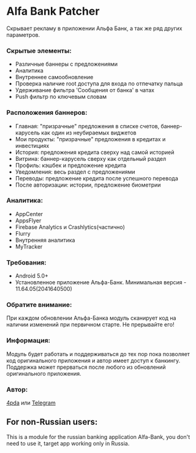 # Alfa Bank Patcher
Скрывает рекламу в приложении Альфа Банк, а так же ряд других параметров.

### Скрытые элементы:
- Различные баннеры с предложениями
- Аналитика
- Внутреннее самообновление
- Проверка наличие root доступа для входа по отпечатку пальца
- Удерживание фильтра 'Сообщения от банка' в чатах
- Push фильтр по ключевым словам

### Расположения баннеров:
- Главная: "призрачные" предложения в списке счетов, баннер-карусель как один из неубираемых виджетов
- Мои продукты: "призрачные" предложения в кредитах и инвестициях
- История:  предложения кредита сверху над самой историей
- Витрина: баннер-карусель сверху как отдельный раздел
- Профиль: кэшбек и предложение кредита
- Уведомления: весь раздел с предложениями
- Переводы: предложение кредита после успешного перевода
- После авторизации: истории, предложение биометрии

### Аналитика:
- AppCenter
- AppsFlyer
- Firebase Analytics и Crashlytics(частично)
- Flurry
- Внутренняя аналитика
- MyTracker

### Требования:
- Android 5.0+
- Установленное приложение Альфа-Банк. Минимальная версия - 11.64.05(2041640500)

### Обратите внимание:
При каждом обновлении Альфа-Банка модуль сканирует код на наличии изменений при первичном старте. Не прерывайте его!

### Информация:
Модуль будет работать и поддерживаться до тех пор пока позволяет код оригинального приложения и автор имеет доступ к банкингу. Поддержка может прерваться после любого из обновлений оригинального приложения.

### Автор: 
[4pda](https://4pda.to/forum/index.php?showtopic=603033&view=findpost&p=117766501) или [Telegram](https://t.me/Blue_cat1)


## For non-Russian users:
This is a module for the russian banking application Alfa-Bank, you don't need to use it, target app working only in Russia.
